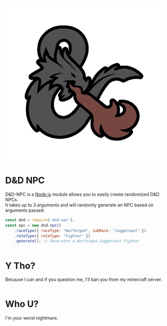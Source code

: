 <title>Welcome</title>
<link rel="stylesheet" type="text/css" href="style.css">
<link rel="stylesheet" type="text/css" href="home.css">

<img src="dndlogo.png" alt="D&D Logo" class="center">
<h1 class="centered"><b>D&D NPC</b></h1>
<p class="centered">D&D-NPC is a <a href="https://nodejs.org">Node.js</a> module allows you to easily create randomized D&D NPCs.<br>
It takes up to 3 arguments and will randomly generate an NPC based on arguments passed.</p>

```js
const dnd = require('dnd-npc');
const npc = new dnd.npc()
	.raceType({ raceType: "Warforged", subRace: "Juggernaut" })
	.roleType({ roleType: "Fighter" })
	.generate(); // Generates a Warforged-Juggernaut Fighter
```

<div class="row">
	<div class="column">
		<h1 class="centered"><b>Y Tho?</b></h1>
		<p class="centered">Because I can and if you question me, I'll ban you from my minecraft server.</p>
	</div>
	<div class="column">
		<h1 class="centered"><b>Who U?</b></h1>
		<p class="centered">I'm your worst nightmare.</p>
	</div>
</div>
